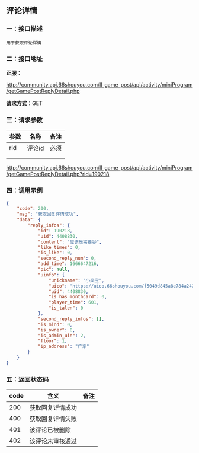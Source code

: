 ## 评论详情
### 一：接口描述

`用于获取评论详情`

### 二：接口地址

**正服**：

http://community.api.66shouyou.com/ll_game_post/api/activity/miniProgram/getGamePostReplyDetail.php

**请求方式**：GET

### 三：请求参数

| **参数** | **名称** | **备注** |
| -------- | -------- | -------- |
| rid      | 评论id   | 必须     |
|          |          |          |
|          |          |          |

http://community.api.66shouyou.com/ll_game_post/api/activity/miniProgram/getGamePostReplyDetail.php?rid=190218

### 四：调用示例

```json
{
    "code": 200,
    "msg": "获取回复详情成功",
    "data": {
        "reply_infos": {
            "id": 190218,
            "uid": 4408830,
            "content": "应该是需要😃",
            "like_times": 0,
            "is_like": 0,
            "second_reply_num": 0,
            "add_time": 1666647216,
            "pic": null,
            "uinfo": {
                "unickname": "小臭宝",
                "uico": "https://uico.66shouyou.com/f5049d845a8e784a2423f40310b625eb",
                "uid": 4408830,
                "is_has_monthcard": 0,
                "player_time": 601,
                "is_talen": 0
            },
            "second_reply_infos": [],
            "is_mind": 0,
            "is_owner": 0,
            "is_admin_uin": 2,
            "floor": 1,
            "ip_address": "广东"
        }
    }
}
```

### 五：返回状态码

| code | 含义             | 备注 |
| ---- | ---------------- | ---- |
| 200  | 获取回复详情成功 |      |
| 400  | 获取回复详情失败 |      |
| 401  | 该评论已被删除   |      |
| 402  | 该评论未审核通过 |      |

